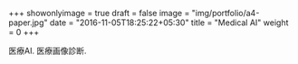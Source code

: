 +++
showonlyimage = true
draft = false
image = "img/portfolio/a4-paper.jpg"
date = "2016-11-05T18:25:22+05:30"
title = "Medical AI"
weight = 0
+++

医療AI. 医療画像診断.
<!--more-->

